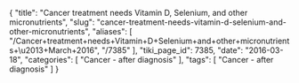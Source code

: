 {
    "title": "Cancer treatment needs Vitamin D, Selenium, and other micronutrients",
    "slug": "cancer-treatment-needs-vitamin-d-selenium-and-other-micronutrients",
    "aliases": [
        "/Cancer+treatment+needs+Vitamin+D+Selenium+and+other+micronutrients+\u2013+March+2016",
        "/7385"
    ],
    "tiki_page_id": 7385,
    "date": "2016-03-18",
    "categories": [
        "Cancer - after diagnosis"
    ],
    "tags": [
        "Cancer - after diagnosis"
    ]
}